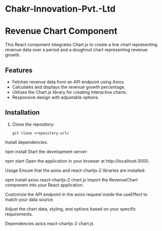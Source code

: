 # Chakr-Innovation-Pvt.-Ltd
# Revenue Chart Component

This React component integrates Chart.js to create a line chart representing revenue data over a period and a doughnut chart representing revenue growth.

## Features

- Fetches revenue data from an API endpoint using Axios.
- Calculates and displays the revenue growth percentage.
- Utilizes the Chart.js library for creating interactive charts.
- Responsive design with adjustable options.

## Installation

1. Clone the repository:

   ```
   git clone <repository-url>
Install dependencies:


npm install
Start the development server:


npm start
Open the application in your browser at http://localhost:3000.

Usage
Ensure that the axios and react-chartjs-2 libraries are installed:


npm install axios react-chartjs-2 chart.js
Import the RevenueChart component into your React application.


Customize the API endpoint in the axios request inside the useEffect to match your data source.

Adjust the chart data, styling, and options based on your specific requirements.

Dependencies
axios
react-chartjs-2
chart.js
